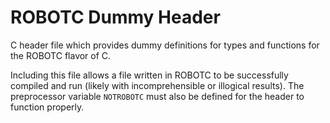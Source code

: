 # ROBOTC Dummy Header

C header file which provides dummy definitions for types and functions for the ROBOTC flavor of C.

Including this file allows a file written in ROBOTC to be successfully compiled and run (likely with incomprehensible or illogical results). The preprocessor variable `NOTROBOTC` must also be defined for the header to function properly.
